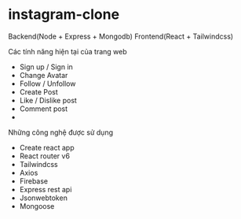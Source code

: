 # instagram-clone

Backend(Node + Express + Mongodb) Frontend(React + Tailwindcss)

Các tính năng hiện tại của trang web
- Sign up / Sign in
- Change Avatar
- Follow / Unfollow
- Create Post
- Like / Dislike post
- Comment post
- 
Những công nghệ được sử dụng
- Create react app
- React router v6
- Tailwindcss
- Axios
- Firebase
- Express rest api
- Jsonwebtoken
- Mongoose
